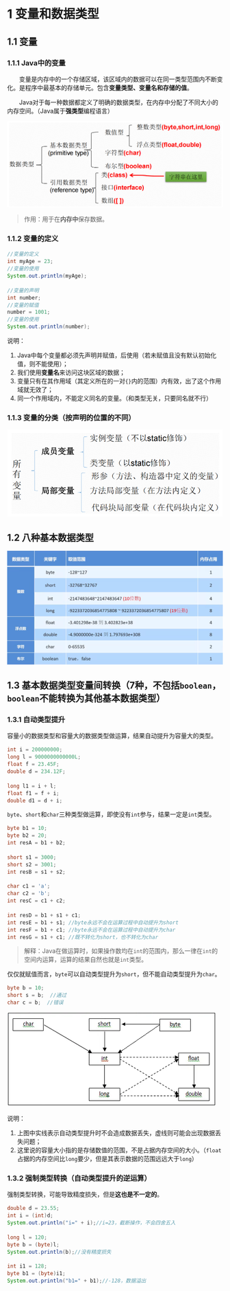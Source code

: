 # 1 变量和数据类型

## 1.1 变量

### 1.1.1 Java中的变量

&emsp;&emsp;变量是内存中的一个存储区域，该区域内的数据可以在同一类型范围内不断变化。是程序中最基本的存储单元。包含**变量类型、变量名和存储的值**。

&emsp;&emsp;Java对于每一种数据都定义了明确的数据类型，在内存中分配了不同大小的内存空间。（Java属于**强类型**编程语言）

![java-datatype](./images/java-datatype.png)

> 作用：用于在**内存中**保存数据。

### 1.1.2 变量的定义

```java
//变量的定义
int myAge = 23;
//变量的使用
System.out.println(myAge);

//变量的声明
int number;
//变量的赋值
number = 1001;
//变量的使用
System.out.println(number);
```

说明：

1. Java中每个变量都必须先声明并赋值，后使用（若未赋值且没有默认初始化值，则不能使用）；
2. 我们使用**变量名**来访问这块区域的数据；
3. 变量只有在其作用域（其定义所在的一对`{}`内的范围）内有效，出了这个作用域就无效了；
4. 同一个作用域内，不能定义同名的变量。（和类型无关，只要同名就不行）

### 1.1.3 变量的分类（按声明的位置的不同）

![variable-classes](./images/variable-classes.png)

## 1.2 八种基本数据类型

![primitive-data-type](./images/primitive-data-type.png)

## 1.3 基本数据类型变量间转换（7种，不包括`boolean`，`boolean`不能转换为其他基本数据类型）

### 1.3.1 自动类型提升

容量小的数据类型和容量大的数据类型做运算，结果自动提升为容量大的类型。

```java
int i = 200000000;
long l = 9000000000000L;
float f = 23.45F;
double d = 234.12F;

long l1 = i + l;
float f1 = f + i;
double d1 = d + i;
```

`byte`、`short`和`char`三种类型做运算，即使没有`int`参与，结果一定是`int`类型。

```java
byte b1 = 10;
byte b2 = 20;
int resA = b1 + b2;

short s1 = 3000;
short s2 = 3001;
int resB = s1 + s2;

char c1 = 'a';
char c2 = 'b';
int resC = c1 + c2;

int resD = b1 + s1 + c1;
int resE = b1 + s1; //byte永远不会在运算过程中自动提升为short
int resF = b1 + c1; //byte永远不会在运算过程中自动提升为char
int resG = s1 + c1; //既不转化为short，也不转化为char
```

> 解释：Java在做运算时，如果操作数均在`int`的范围内，那么一律在`int`的空间内运算，运算的结果自然也就是`int`类型。

仅仅就赋值而言，`byte`可以自动类型提升为`short`，但不能自动类型提升为`char`。

```java
byte b = 10;
short s = b;  //通过
char c = b;  //错误
```

![auto-conversion](./images/auto-conversion.png)

说明：

1. 上图中实线表示自动类型提升时不会造成数据丢失，虚线则可能会出现数据丢失问题；
2. 这里说的容量大小指的是存储数值的范围，不是占据内存空间的大小。（`float`占据的内存空间比`long`要少，但是其表示数据的范围远远大于`long`）

### 1.3.2 强制类型转换（自动类型提升的逆运算）

强制类型转换，可能导致精度损失，但是**这也是不一定的**。

```java
double d = 23.55;
int i = (int)d;
System.out.println("i=" + i);//i=23，截断操作，不会四舍五入

long l = 120;
byte b = (byte)l;
System.out.println(b);//没有精度损失

int i1 = 128;
byte b1 = (byte)i1;
System.out.println("b1=" + b1);//-128，数据溢出
```
